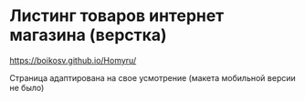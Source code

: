 # Листинг товаров интернет магазина (верстка)

https://boikosv.github.io/Homyru/


Страница адаптирована на свое усмотрение (макета мобильной версии не было)
